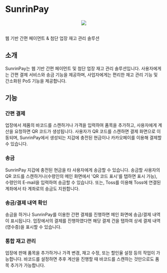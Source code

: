 # SunrinPay
<p align="center"><img src="https://avatars1.githubusercontent.com/u/65395520?s=200&v=4"></p><br>
웹 기반 간편 페이먼트 & 첨단 업장 재고 관리 솔루션

## 소개
SunrinPay는 웹 기반 간편 페이먼트 및 첨단 업장 재고 관리 솔루션입니다. 사용자에게는 간편 결제 서비스와 송금 기능을 제공하며, 사업자에게는 편리한 재고 관리 기능 및 간소화된 PoS 기능을 제공합니다.

## 기능
### 간편 결제
업장에서 제품의 바코드를 스캔하거나 가격을 입력하여 품목을 추가하고, 사용자에게 계산을 요청하면 QR 코드가 생성됩니다. 사용자가 QR 코드를 스캔하면 결제 화면으로 이동되며, SunrinPay에서 생성되는 지갑에 충전된 현금이나 카카오페이를 이용해 결제할 수 있습니다. 

### 송금
SunrinPay 지갑에 충전된 현금을 타 사용자에게 송금할 수 있습니다. 송금할 사용자의 QR 코드를 스캔하거나(수령인의 메인 화면에서 'QR 코드 표시'를 탭하면 표시 가능), 수령인의 E-mail을 입력하여 송금할 수 있습니다. 또는, Toss를 이용해 Toss에 연결된 계좌에서 타 계좌로의 송금도 지원합니다.

### 송금/결제 내역 확인
송금을 하거나 SunrinPay를 이용한 간편 결제를 진행하면 메인 화면에 송금/결제 내역이 표시됩니다. 업장에서의 결제를 진행하였다면 해당 결제 건을 탭하여 상세 결제 내역(영수증)을 표시할 수 있습니다.

### 통합 재고 관리
업장에 판매 품목을 추가하거나 가격 변경, 재고 수정, 또는 할인율 설정 등의 작업이 가능합니다. 바코드를 설정하면 추후 계산을 진행할 때 바코드를 스캔하는 것만으로도 품목 추가가 가능합니다.  
